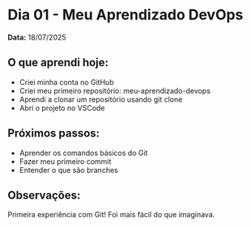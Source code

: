 # Dia 01 - Meu Aprendizado DevOps

**Data:** 18/07/2025

## O que aprendi hoje:
- Criei minha conta no GitHub
- Criei meu primeiro repositório: meu-aprendizado-devops
- Aprendi a clonar um repositório usando git clone
- Abri o projeto no VSCode

## Próximos passos:
- Aprender os comandos básicos do Git
- Fazer meu primeiro commit
- Entender o que são branches

## Observações:
Primeira experiência com Git! Foi mais fácil do que imaginava.
